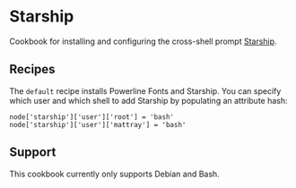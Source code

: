 # Starship

Cookbook for installing and configuring the cross-shell prompt  [Starship](https://starship.rs).

## Recipes

The `default` recipe installs Powerline Fonts and Starship. You can specify which user and which shell to add Starship by populating an attribute hash:

    node['starship']['user']['root'] = 'bash'
    node['starship']['user']['mattray'] = 'bash'

## Support

This cookbook currently only supports Debian and Bash.

